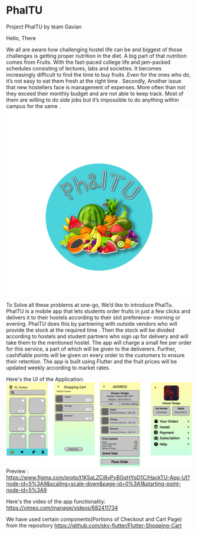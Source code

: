 # PhalTU
Project PhalTU by team Gavian

Hello, There 

We all are aware how challenging hostel life can be and biggest of those challenges is getting proper nutrition in the diet. A big part of that nutrition comes from Fruits. With the fast-paced college life and jam-packed schedules consisting of lectures, labs and societies. It becomes increasingly difficult to find the time to buy fruits .Even for the ones who do, it’s not easy to eat them fresh at the right time .
Secondly, 
Another issue that new hostellers face is management of expenses. More often than not they exceed their monthly budget and are not able to keep track. Most of them are willing to do side jobs but it’s impossible to do anything within campus for the same . 
![](Images/PhalTU_Logo.png)
 
To Solve all these problems at one-go, We’d like to introduce PhalTu.
PhalTU is a mobile app that lets students order fruits in just a few clicks and delivers it to their hostels according to their slot preference- morning or evening. PhalTU does this by partnering with outside vendors who will provide the stock at the required time . Then the stock will be divided according to hostels and student partners who sign up for delivery and will take them to the mentioned hostel. 
The app will charge a small fee per order for this service, a part of which will be given to the deliverers. 
Further, cashifiable points will be given on every order to the customers to ensure their retention. 
The app is built using Flutter and the fruit prices will be updated weekly according to market rates.

Here's the UI of the Application:
![](Images/HackTU%20App%20UI.png)
Preview : https://www.figma.com/proto/t1K5aLZCi8yPyBGqHYoD1C/HackTU-App-UI?node-id=5%3A9&scaling=scale-down&page-id=0%3A1&starting-point-node-id=5%3A9


Here's the video of the app functionality:
https://vimeo.com/manage/videos/682411734



We have used certain components(Portions of Checkout and Cart Page) from the repository https://github.com/sky-flutter/Flutter-Shopping-Cart


